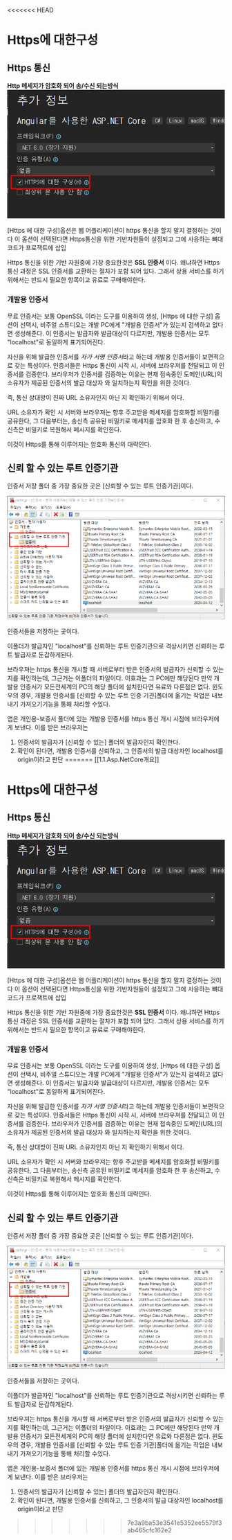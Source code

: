 <<<<<<< HEAD
# Https에 대한구성

## Https 통신

**Http 메세지가 암호화 되어 송/수신 되는방식**
![1686635728207](image/1.Https관련/1686635728207.png)

[Https 에 대한 구성]옵션은 웹 어플리케이션이 https 통신을 할지 말지 결정하는 것이다 이 옵션이 선택된다면 Https통신을 위한 기반자원들이 설정되고 그에 사응하는 뼈대 코드가 프로잭트에 삽입

Https 통신을 위한 기반 자원중에 가장 중요한것은 **SSL 인증서** 이다. 왜냐하면 Https 통신 과정은 SSL 인증서를 교환하는 절차가 포함 되어 있다. 그래서 상용 서비스를 하기 위해서는 반드시 필요한 항목이고 유료로 구매해야한다.

### 개발용 인증서

무료 인증서는 보통 OpenSSL 이라는 도구를 이용하여 생성, [Https 에 대한 구성] 옵션이 선택시, 비주얼 스튜디오는 개발 PC에게 "개발용 인증서"가 있는지 검색하고 없다면 생성해준다. 이 인증서는 발급자와 발급대상이 다르지만, 개발용 인증서는 모두 "localhost"로 동일하게 표기되어진다.

자신을 위해 발급한 인증서를 *자가 서명 인증서*라고 하는데 개발용 인증서들이 보편적으로 갖는 특성이다. 인증서들은 Https 통신이 시작 시, 서버에 브라우져를 전달되고 이 인증서를 검증한다. 브라우저가 인증서를 검증하는 이유는 현재 접속중인 도메인(URL)의 소유자가 제공된 인증서의 발급 대상자 와 일치하는지 확인을 위한 것이다.

즉, 통신 상대방이 진짜 URL 소유자인지 아닌 지 확인하기 위해서 이다.

URL 소유자가 확인 시 서버와 브라우져는 향후 주고받을 메세지를 암호화할 비밀키를 공유한다, 그 다음부터는, 송신측 공유된 비밀키로 메세지를 암호화 한 후 송신하고, 수신측은 비밀키로 복원해서 메시지를 확인한다.

이것이 Https를 통해 이루어지는 암호화 통신의 대략인다.

## 신뢰 할 수 있는 루트 인증기관

인증서 저장 폴더 중 가장 중요한 곳은 [신뢰할 수 있는 루트 인증기관]이다.

![1686636739088](image/1.Https관련/1686636739088.png)

인증서들을 저장하는 곳이다. 

이폴더가 발급자인 "localhost"를 신뢰하는 루트 인증기관으로 격상시키면 신뢰하는 루트 발급자로 둔갑하게된다. 

브라우져는 https 통신을 개시할 때 서버로부터 받은 인증서의 발급자가 신뢰할 수 있는 지를 확인하는데, 그근거는 이폴더의 파일이다. 이효과는 그 PC에만 해당된다 만약 개발용 인증서가 모든전세계의 PC의 해당 폴더에 설치한다면 유료와 다른점은 없다. 윈도우의 경우, 개발용 인증서를 [신뢰할 수 있는 루트 인증 기관]폴더에 옮기는 작업은 내보내기 가져오기기능을 통해 처리할 수있다.

앱은 개인용-보증서 폴더에 있는 개발용 인증서를 https 통신 개시 시점에 브라우저에게 보낸다. 이를 받은 브라우저는 

1. 인증서의 발급자가 [신뢰할 수 있는] 폴더의 발급자인지 확인한다.
2. 확인이 된다면, 개발용 인증서를 신뢰하고, 그 인증서의 발급 대상자인 localhost를 origin이라고 판단
=======
[[1.1.Asp.NetCore개요]]
# Https에 대한구성

## Https 통신

**Http 메세지가 암호화 되어 송/수신 되는방식**
![1686635728207](image/1.Https관련/1686635728207.png)

[Https 에 대한 구성]옵션은 웹 어플리케이션이 https 통신을 할지 말지 결정하는 것이다 이 옵션이 선택된다면 Https통신을 위한 기반자원들이 설정되고 그에 사응하는 뼈대 코드가 프로잭트에 삽입

Https 통신을 위한 기반 자원중에 가장 중요한것은 **SSL 인증서** 이다. 왜냐하면 Https 통신 과정은 SSL 인증서를 교환하는 절차가 포함 되어 있다. 그래서 상용 서비스를 하기 위해서는 반드시 필요한 항목이고 유료로 구매해야한다.

### 개발용 인증서

무료 인증서는 보통 OpenSSL 이라는 도구를 이용하여 생성, [Https 에 대한 구성] 옵션이 선택시, 비주얼 스튜디오는 개발 PC에게 "개발용 인증서"가 있는지 검색하고 없다면 생성해준다. 이 인증서는 발급자와 발급대상이 다르지만, 개발용 인증서는 모두 "localhost"로 동일하게 표기되어진다.

자신을 위해 발급한 인증서를 *자가 서명 인증서*라고 하는데 개발용 인증서들이 보편적으로 갖는 특성이다. 인증서들은 Https 통신이 시작 시, 서버에 브라우져를 전달되고 이 인증서를 검증한다. 브라우저가 인증서를 검증하는 이유는 현재 접속중인 도메인(URL)의 소유자가 제공된 인증서의 발급 대상자 와 일치하는지 확인을 위한 것이다.

즉, 통신 상대방이 진짜 URL 소유자인지 아닌 지 확인하기 위해서 이다.

URL 소유자가 확인 시 서버와 브라우져는 향후 주고받을 메세지를 암호화할 비밀키를 공유한다, 그 다음부터는, 송신측 공유된 비밀키로 메세지를 암호화 한 후 송신하고, 수신측은 비밀키로 복원해서 메시지를 확인한다.

이것이 Https를 통해 이루어지는 암호화 통신의 대략인다.

## 신뢰 할 수 있는 루트 인증기관

인증서 저장 폴더 중 가장 중요한 곳은 [신뢰할 수 있는 루트 인증기관]이다.

![1686636739088](image/1.Https관련/1686636739088.png)

인증서들을 저장하는 곳이다. 

이폴더가 발급자인 "localhost"를 신뢰하는 루트 인증기관으로 격상시키면 신뢰하는 루트 발급자로 둔갑하게된다. 

브라우져는 https 통신을 개시할 때 서버로부터 받은 인증서의 발급자가 신뢰할 수 있는 지를 확인하는데, 그근거는 이폴더의 파일이다. 이효과는 그 PC에만 해당된다 만약 개발용 인증서가 모든전세계의 PC의 해당 폴더에 설치한다면 유료와 다른점은 없다. 윈도우의 경우, 개발용 인증서를 [신뢰할 수 있는 루트 인증 기관]폴더에 옮기는 작업은 내보내기 가져오기기능을 통해 처리할 수있다.

앱은 개인용-보증서 폴더에 있는 개발용 인증서를 https 통신 개시 시점에 브라우저에게 보낸다. 이를 받은 브라우저는 

1. 인증서의 발급자가 [신뢰할 수 있는] 폴더의 발급자인지 확인한다.
2. 확인이 된다면, 개발용 인증서를 신뢰하고, 그 인증서의 발급 대상자인 localhost를 origin이라고 판단
>>>>>>> 7e3a9ba53e3541e5352ee5579f3ab465cfc162e2
